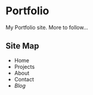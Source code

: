 # Portfolio

My Portfolio site. More to follow...

## Site Map

- Home
- Projects
- About
- Contact
- _Blog_
